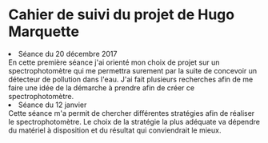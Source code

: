 
Cahier de suivi du projet de Hugo Marquette
==
<li>Séance du 20 décembre 2017</li>
En cette première séance j'ai orienté mon choix de projet sur un spectrophotomètre qui me permettra surement par la suite de concevoir un détecteur de pollution dans l'eau. 
J'ai fait plusieurs recherches afin de me faire une idée de la démarche à prendre afin de créer ce spectrophotomètre. 

<li>Séance du 12 janvier</li>
Cette séance m'a permit de chercher différentes stratégies afin de réaliser le spectrophotomètre. Le choix de la stratégie la plus adéquate va dépendre du matériel à disposition et du résultat qui conviendrait le mieux. 
